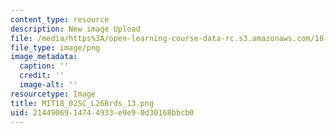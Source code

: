 ```yaml
---
content_type: resource
description: New image Upload
file: /media/https%3A/open-learning-course-data-rc.s3.amazonaws.com/18-02sc-multivariable-calculus-fall-2010/2144906914744933e9e90d30168bbcb0_MIT18_02SC_L26Brds_13.png
file_type: image/png
image_metadata:
  caption: ''
  credit: ''
  image-alt: ''
resourcetype: Image
title: MIT18_02SC_L26Brds_13.png
uid: 21449069-1474-4933-e9e9-0d30168bbcb0
---
```


